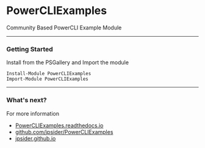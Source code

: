 # PowerCLIExamples

Community Based PowerCLI Example Module

---

### Getting Started

Install from the PSGallery and Import the module

    Install-Module PowerCLIExamples
    Import-Module PowerCLIExamples

---

### What's next?

For more information

* [PowerCLIExamples.readthedocs.io](http://PowerCLIExamples.readthedocs.io)
* [github.com/jpsider/PowerCLIExamples](https://github.com/jpsider/PowerCLIExamples)
* [jpsider.github.io](https://jpsider.github.io)
